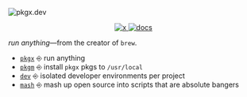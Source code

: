 ![pkgx.dev](https://pkgx.dev/banner.png)

<p align="center">
  <a href="https://x.com/pkgxdev">
    <img src="https://img.shields.io/badge/-pkgxdev-2675f5?logo=x&color=000&logoColor=fff" alt="x" />
  </a>
  <a href="https://docs.pkgx.sh">
    <img src="https://img.shields.io/badge/-docs-2675f5?logoColor=fff&color=4156E1&logo=gitbook" alt="docs" />
  </a>
</p>

*run anything*—from the creator of `brew`.

* [`pkgx`](https://github.com/pkgxdev/pkgx) ⎆ run anything
* [`pkgm`](https://github.com/pkgxdev/pkgm) ⎆ install `pkgx` pkgs to `/usr/local`
* [`dev`](https://github.com/pkgxdev/dev) ⎆ isolated developer environments per project
* [`mash`](https://github.com/pkgxdev/mash) ⎆ mash up open source into scripts that are absolute bangers
